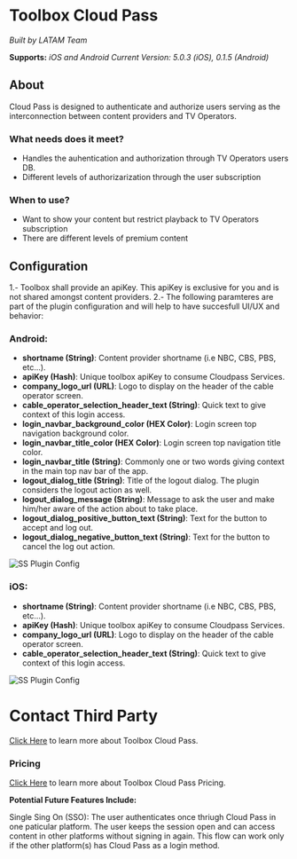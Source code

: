 
# Toolbox Cloud Pass

*Built by LATAM Team*

**Supports:** *iOS and Android*
*Current Version: 5.0.3 (iOS), 0.1.5 (Android)*

 
## About
Cloud Pass is designed to authenticate and authorize users serving as the interconnection between content providers and TV Operators.



### What needs does it meet?

- Handles the auhentication and authorization through TV Operators users DB.
- Different levels of authorizarization through the user subscription


### When to use?

- Want to show your content but restrict playback to TV Operators subscription
- There are different levels of premium content


## Configuration

1.- Toolbox shall provide an apiKey. This apiKey is exclusive for you and is not shared amongst content providers.
2.- The following paramteres are part of the plugin configuration and will help to have succesfull UI/UX and behavior:

### Android:
  - **shortname (String)**: Content provider shortname (i.e NBC, CBS, PBS, etc...).
  - **apiKey (Hash)**: Unique toolbox apiKey to consume Cloudpass Services.
  - **company_logo_url (URL)**: Logo to display on the header of the cable operator screen.
  - **cable_operator_selection_header_text (String)**: Quick text to give context of this login access.
  - **login_navbar_background_color (HEX Color)**: Login screen top navigation background color.
  - **login_navbar_title_color (HEX Color)**: Login screen top navigation title color.
  - **login_navbar_title (String)**: Commonly one or two words giving context in the main top nav bar of the app.
  - **logout_dialog_title (String)**: Title of the logout dialog. The plugin considers the logout action as well.
  - **logout_dialog_message (String)**: Message to ask the user and make him/her aware of the action about to take place.
  - **logout_dialog_positive_button_text (String)**: Text for the button to accept and log out.
  - **logout_dialog_negative_button_text (String)**: Text for the button to cancel the log out action.

![SS Plugin Config](https://raw.githubusercontent.com/applicaster/latam-product-documentation/master/toolbox-cloud-pass/ss_1.png)


### iOS:
  - **shortname (String)**: Content provider shortname (i.e NBC, CBS, PBS, etc...).
  - **apiKey (Hash)**: Unique toolbox apiKey to consume Cloudpass Services.
  - **company_logo_url (URL)**: Logo to display on the header of the cable operator screen.
  - **cable_operator_selection_header_text (String)**: Quick text to give context of this login access.

![SS Plugin Config](https://raw.githubusercontent.com/applicaster/latam-product-documentation/master/toolbox-cloud-pass/ss_2.png)




# Contact Third Party
[Click Here](https://www.toolboxtve.com/solutions/cloud-pass/) to learn more about Toolbox Cloud Pass. 



### Pricing

[Click Here](https://chartbeat.com) to learn more about Toolbox Cloud Pass Pricing. 

**Potential Future Features Include:**

Single Sing On (SSO): The user authenticates once thriugh Cloud Pass in one paticular platform. The user keeps the session open and can access content in other platforms without signing in again. This flow can work only if the other platform(s) has Cloud Pass as a login method.